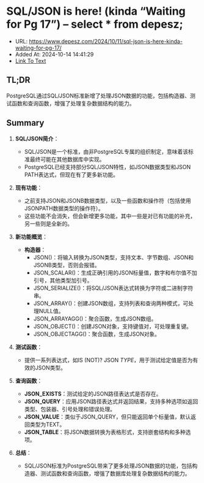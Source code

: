 # SQL/JSON is here! (kinda “Waiting for Pg 17”) – select * from depesz;
- URL: https://www.depesz.com/2024/10/11/sql-json-is-here-kinda-waiting-for-pg-17/
- Added At: 2024-10-14 14:41:29
- [Link To Text](2024-10-14-sql-json-is-here!-(kinda-“waiting-for-pg-17”)-–-select-from-depesz;_raw.md)

## TL;DR
PostgreSQL通过SQL/JSON标准新增了处理JSON数据的功能，包括构造器、测试函数和查询函数，增强了处理复杂数据结构的能力。

## Summary
1. **SQL/JSON简介**：
   - SQL/JSON是一个标准，由非PostgreSQL专属的组织制定，意味着该标准最终可能在其他数据库中实现。
   - PostgreSQL已经支持部分SQL/JSON特性，如JSON数据类型和JSON PATH表达式，但现在有了更多新功能。

2. **现有功能**：
   - 之前支持JSON和JSONB数据类型，以及一些函数和操作符（包括使用JSONPATH数据类型的操作符）。
   - 这些功能不会消失，但会新增更多功能，其中一些是对已有功能的补充，另一些则是全新的。

3. **新功能概览**：
   - **构造器**：
     - JSON()：将输入转换为JSON类型，支持文本、字节数组、JSON和JSONB类型，否则会报错。
     - JSON_SCALAR()：生成正确引用的JSON标量值，数字和布尔值不加引号，其他类型加引号。
     - JSON_SERIALIZE()：将SQL/JSON表达式转换为字符或二进制字符串。
     - JSON_ARRAY()：创建JSON数组，支持列表和查询两种模式，可处理NULL值。
     - JSON_ARRAYAGG()：聚合函数，生成JSON数组。
     - JSON_OBJECT()：创建JSON对象，支持键值对，可处理重复键。
     - JSON_OBJECTAGG()：聚合函数，生成JSON对象。

4. **测试函数**：
   - 提供一系列表达式，如IS (NOT)? JSON _TYPE_，用于测试给定值是否为有效的JSON类型。

5. **查询函数**：
   - **JSON_EXISTS**：测试给定的JSON路径表达式是否存在。
   - **JSON_QUERY**：应用JSON路径表达式并返回结果，支持多种选项如返回类型、包装器、引号处理和错误处理。
   - **JSON_VALUE**：类似于JSON_QUERY，但只能返回单个标量值，默认返回类型为TEXT。
   - **JSON_TABLE**：将JSON数据转换为表格形式，支持嵌套结构和多种选项。

6. **总结**：
   - SQL/JSON标准为PostgreSQL带来了更多处理JSON数据的功能，包括构造器、测试函数和查询函数，增强了数据库处理复杂数据结构的能力。
